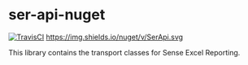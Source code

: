 # ser-api-nuget

[![TravisCI](https://travis-ci.org/senseexcel/ser-api-nuget.svg?branch=master)](https://travis-ci.org/senseexcel/ser-api-nuget)
https://img.shields.io/nuget/v/SerApi.svg

This library contains the transport classes for Sense Excel Reporting.
